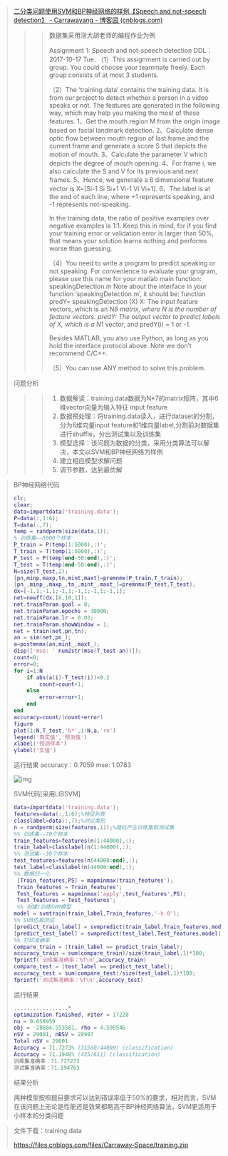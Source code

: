 > [二分类问题使用SVM和BP神经网络的样例【Speech and not-speech detection】 - Carrawayang - 博客园 (cnblogs.com)](https://www.cnblogs.com/Carraway-Space/p/13520316.html)
>
> > >数据集采用浙大胡老师的编程作业为例
> > >
> > >Assignment 1: Speech and not-speech detection
> > >DDL：2017-10-17 Tue.
> > >（1）This assignment is carried out by group. You could choose your teammate freely. Each group consists of at most 3 students. 
> > >
> > >（2）The ‘training.data’ contains the training data. It is from our project to detect whether a person in a video speaks or not. The features are generated in the following way, which may help you making the most of these features.
> > >1、Get the mouth region M from the origin image based on facial landmark detection.
> > >2、Calculate dense optic flow between mouth region of last frame and the current frame and generate a score S that depicts the motion of mouth.
> > >3、Calculate the parameter V which depicts the degree of mouth opening.
> > >4、For frame i, we also calculate the S and V for its previous and next frames.
> > >5、Hence, we generate a 6 dimensional feature vector is X=[Si-1 Si Si+1 Vi-1 Vi Vi+1].
> > >6、The label is at the end of each line, where +1 represents speaking, and -1 represents not-speaking.
> > >
> > >In the training.data, the ratio of positive examples over negative examples is 1:1. Keep this in mind, for if you find your training error or validation error is larger than 50%, that means your solution learns nothing and performs worse than guessing.
> > >
> > >（4）You need to write a program to predict speaking or not speaking. 
> > >For convenience to evaluate your grogram, please use this name for your matlab main function: 
> > >speakingDetection.m
> > >Note about the interface in your function ‘speakingDetection.m’, it should be:
> > >function predY= speakingDetection (X)
> > >X: The input feature vectors, which is an N*6 matrix, where N is the number of feature vectors. 
> > >predY: The output vector to predict labels of X, which is a N*1 vector, and predY(i) = 1 or -1. 
> > >
> > >Besides MATLAB, you also use Python, as long as you hold the interface protocol above. Note we don’t recommend C/C++.
> > >
> > >（5）You can use ANY method to solve this problem.
>
> 问题分析
>
> > > 1. 数据解读：training.data数据为N*7的matrix矩阵，其中6维vector向量为输入特征 input feature
> > > 2. 数据预处理：将training.data读入，进行dataset的分割，分为6维向量input feature和1维向量label,分割前对数据集进行shuffle，分出测试集以及训练集
> > > 3. 模型选择：该问题为数据的分类，采用分类算法可以解决，本文以SVM和BP神经网络为样例
> > > 4. 建立相应模型求解问题
> > > 5. 调节参数，达到最优解

> BP神经网络代码
>
> ```matlab
> clc;
> clear;
> data=importdata('training.data');
> P=data(:,1:6);
> T=data(:,7);
> temp = randperm(size(data,1));
> % 训练集——5000个样本
> P_train = P(temp(1:5000),:)';
> T_train = T(temp(1:5000),:)';
> P_test = P(temp(end-50:end),:)';
> T_test = T(temp(end-50:end),:)';
> N=size(T_test,2);
> [pn,minp,maxp,tn,mint,maxt]=premnmx(P_train,T_train);
> [pn_,minp_,maxp_,tn_,mint_,maxt_]=premnmx(P_test,T_test);
> dx=[-1,1;-1,1;-1,1;-1,1;-1,1;-1,1];
> net=newff(dx,[6,10,1]);
> net.trainParam.goal = 0;
> net.trainParam.epochs = 30000;
> net.trainParam.lr = 0.03;
> net.trainParam.showWindow = 1;
> net = train(net,pn,tn);
> an = sim(net,pn_);
> a=postmnmx(an,mint_,maxt_);
> disp(['mse: ' num2str(mse(T_test-an))]);
> count=0;
> error=0;
> for i=1:N
>     if abs(a(i)-T_test(i))<0.2
>         count=count+1;
>     else
>         error=error+1;
>     end
> end
> accuracy=count/(count+error)
> figure
> plot(1:N,T_test,'b*',1:N,a,'ro')
> legend('真实值','预测值')
> xlabel('预测样本')
> ylabel('实值')
> ```
>
> 运行结果 accuracy：0.7059 mse: 1.0783
>
> ![img](https://files-cdn.cnblogs.com/files/Carraway-Space/Speech_and_notSpeech_detection.bmp)
>
> SVM代码[采用LIBSVM]
>
> ```matlab
> data=importdata('training.data');
> features=data(:,1:6);%特征列表
> classlabel=data(:,7);%对应类别
> n = randperm(size(features,1));%随机产生训练集和测试集
> %% 训练集--70个样本
> train_features=features(n(1:44000),:);
> train_label=classlabel(n(1:44000),:);
> %% 测试集--30个样本
> test_features=features(n(44000:end),:);
> test_label=classlabel(n(44000:end),:);
> %% 数据归一化
>  [Train_features,PS] = mapminmax(train_features');
>  Train_features = Train_features'; 
>  Test_features = mapminmax('apply',test_features',PS); 
>  Test_features = Test_features';
>  %% 创建/训练SVM模型
> model = svmtrain(train_label,Train_features,'-h 0');
> %% SVM仿真测试
> [predict_train_label] = svmpredict(train_label,Train_features,model);
> [predict_test_label] = svmpredict(test_label,Test_features,model);
> %% 打印准确率
> compare_train = (train_label == predict_train_label);
> accuracy_train = sum(compare_train)/size(train_label,1)*100; 
> fprintf('训练集准确率：%f\n',accuracy_train)
> compare_test = (test_label == predict_test_label);
> accuracy_test = sum(compare_test)/size(test_label,1)*100;
> fprintf('测试集准确率：%f\n',accuracy_test)
> ```
>
> 运行结果
>
> ```matlab
> .................*
> optimization finished, #iter = 17228
> nu = 0.658959
> obj = -28684.553581, rho = 4.599546
> nSV = 29001, nBSV = 28987
> Total nSV = 29001
> Accuracy = 71.7273% (31560/44000) (classification)
> Accuracy = 71.1948% (435/611) (classification)
> 训练集准确率：71.727273
> 测试集准确率：71.194763
> ```
>
> 结果分析
>
> 两种模型按照题目要求可以达到错误率低于50%的要求，相对而言，SVM在该问题上无论是性能还是效果都略高于BP神经网络算法，SVM更适用于小样本的分类问题
>
> 

> 文件下载：training.data
>
> https://files.cnblogs.com/files/Carraway-Space/training.zip
>
> 